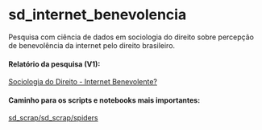 # sd_internet_benevolencia
Pesquisa com ciência de dados em sociologia do direito sobre percepção de benevolência da internet pelo direito brasileiro.

#### Relatório da pesquisa (V1):

[Sociologia do Direito - Internet Benevolente?](SociologiaDireito-LucasBorgesVieira-TemaInternet.pdf)

#### Caminho para os scripts e notebooks mais importantes:
[sd_scrap/sd_scrap/spiders](sd_scrap/sd_scrap/spiders)